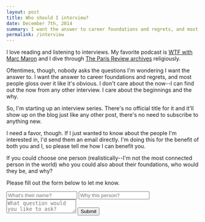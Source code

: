 ```yaml
---
layout: post
title: Who should I interview?
date: December 7th, 2014
summary: I want the answer to career foundations and regrets, and most people gloss over it like it's obvious. I don't care about the now--I can find out the now from any other interview. I care about the beginnings and the why.
permalink: /interview
---
```


I love reading and listening to interviews. My favorite podcast is [WTF with Marc Maron](http://wtfpod.com) and I dive through [The Paris Review archives](http://www.theparisreview.org/interviews) religiously.

Oftentimes, though, nobody asks the questions I'm wondering I want the answer to. I want the answer to career foundations and regrets, and most people gloss over it like it's obvious. I don't care about the now--I can find out the now from any other interview. I care about the beginnings and the why.

So, I'm starting up an interview series. There's no official title for it and it'll show up on the blog just like any other post, there's no need to subscribe to anything new.

I need a favor, though. If I just wanted to know about the people I'm interested in, I'd send them an email directly. I'm doing this for the benefit of both you and I, so please tell me how I can benefit you.

If you could choose one person (realistically--I'm not the most connected person in the world) who you could also about their foundations, who would they be, and why?

Please fill out the form below to let me know.

<div class="py2">
  <form action="https://formspree.io/{{ site.email }}" method="POST" class="form-stacked form-light">
      <input type="text" name="name" class="input mobile-block" placeholder="What's their name?">
    <input type="text" name="why" class="input mobile-block" rows="2" placeholder="Why this person?">
    <textarea type="text" name="content" class="input mobile-block" rows="2" placeholder="What question would you like to ask?"></textarea>
    <input type="submit" class="button button-green button-big mobile-block" value="Submit">
      <input type="text" name="_gotcha" style="display:none" />
  </form>
</div>